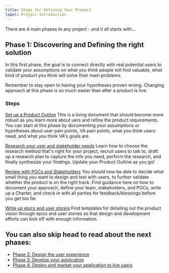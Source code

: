 ```yaml
---
title: Steps for Defining Your Project
label: Project Introduction
---
```


There are 4 main phases to any project - and it all starts with...

## Phase 1: Discovering and Defining the right solution
In this first phase, the goal is to connect directly with real potential users to validate your assumptions on what you *think* people will find valuable, what kind of product you *think* will solve their main problems.

Remember to stay open to having your hypotheses proven wrong. Changing approach at this phase is so much easier than after a product is live.

### Steps

[Set up a Product Outline](/docs/resources/templates/product-outline)
This is a living document that should become more robust as you learn more about uers and refine the product requirements. You can start at this phase by documenting your assumptions or hypotheses about user pain points, VA pain points, what you think users need, and what you think VA's goals are.

[Research your user and stakeholder needs](./understanding-user-needs)
Learn how to choose the research method that's right for your project, recruit users to talk to, draft up a research plan to capture the info you need, perform the research, and finally synthesize your findings. Update your Product Outline as you go!

[Review with POCs and Stakeholders](./)
You should now be able to decide what small thing you want to design and test with users, to further validate whether the product is on the right track. Find guidance here on how to document your approach, define your team, stakeholders, and POCs, write up a Charter, and check in with all parties for feedback/blessings before you get too far.

[Write up epics and user storeis](./)
Find templates for detailing out the product vision through epics and user stories so that design and development efforts can kick off with enough information.

## You can also skip head to read about the next phases:
- [Phase 2: Design the user experience](../design-process/design-process.html)
- [Phase 3: Develop your application](../development-process/getting-started.html)
- [Phase 4: Deploy and market your application to live users](../?)
